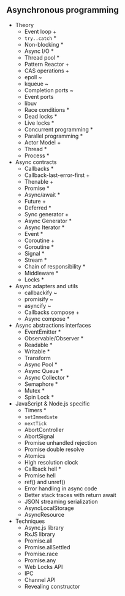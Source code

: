 ## Asynchronous programming

- Theory
  - Event loop +
  - `try..catch` *
  - Non-blocking *
  - Async I/O *
  - Thread pool *
  - Pattern Reactor +
  - CAS operations +
  - epoll ~
  - kqueue ~
  - Completion ports ~
  - Event ports
  - libuv
  - Race conditions *
  - Dead locks *
  - Live locks *
  - Concurrent programming *
  - Parallel programming *
  - Actor Model +
  - Thread *
  - Process *
- Async contracts
  - Callbacks *
  - Callback-last-error-first +
  - Thenable +
  - Promise *
  - Async/await *
  - Future +
  - Deferred *
  - Sync generator +
  - Async Generator *
  - Async Iterator *
  - Event *
  - Coroutine +
  - Goroutine *
  - Signal *
  - Stream *
  - Chain of responsibility *
  - Middleware *
  - Locks *
- Async adapters and utils
  - callbackify ~
  - promisify ~
  - asyncify ~
  - Callbacks compose +
  - Async compose *
- Async abstractions interfaces
  - EventEmitter *
  - Observable/Observer *
  - Readable *
  - Writable *
  - Transform
  - Async Pool *
  - Async Queue *
  - Async Collector *
  - Semaphore *
  - Mutex *
  - Spin Lock *
- JavaScript & Node.js specific
  - Timers *
  - `setImmediate`
  - `nextTick`
  - AbortController
  - AbortSignal
  - Promise unhandled rejection
  - Promise double resolve
  - Atomics
  - High resolution clock
  - Callback hell *
  - Promise hell
  - ref() and unref()
  - Error handling in async code
  - Better stack traces with return await
  - JSON streaming serialization
  - AsyncLocalStorage
  - AsyncResource
- Techniques
  - Async.js library
  - RxJS library
  - Promise.all
  - Promise.allSettled
  - Promise.race
  - Promise.any
  - Web Locks API
  - IPC
  - Channel API
  - Revealing constructor
